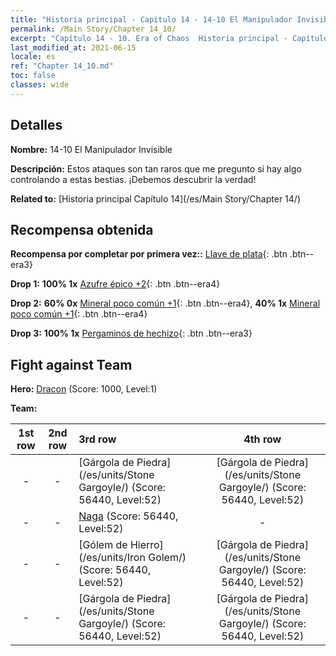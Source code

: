 ```yaml
---
title: "Historia principal - Capítulo 14 - 14-10 El Manipulador Invisible"
permalink: /Main Story/Chapter 14_10/
excerpt: "Capítulo 14 - 10. Era of Chaos  Historia principal - Capítulo 14_10. 14-10 El Manipulador Invisible"
last_modified_at: 2021-06-15
locale: es
ref: "Chapter 14_10.md"
toc: false
classes: wide
---
```


## Detalles

 **Nombre:** 14-10 El Manipulador Invisible

 **Descripción:** Estos ataques son tan raros que me pregunto si hay algo controlando a estas bestias. ¡Debemos descubrir la verdad!

 **Related to:** [Historia principal Capítulo 14](/es/Main Story/Chapter 14/)

## Recompensa obtenida

 **Recompensa por completar por primera vez::** [Llave de plata](/ItemsES/con_693/){: .btn .btn--era3}

 **Drop 1:** **100% 1x** [Azufre épico +2](/ItemsES/mat_50/){: .btn .btn--era4}

 **Drop 2:** **60% 0x** [Mineral poco común +1](/ItemsES/mat_40/){: .btn .btn--era4}, **40% 1x** [Mineral poco común +1](/ItemsES/mat_40/){: .btn .btn--era4}

 **Drop 3:** **100% 1x** [Pergaminos de hechizo](/ItemsES/con_694/){: .btn .btn--era3}


## Fight against Team
 **Hero:** [Dracon](/es/heroes/Dracon/) (Score: 1000, Level:1)

 **Team:**


  | 1st row | 2nd row | 3rd row | 4th row |
  |:----:|:----:|:----|:----:|
  | - | - | [Gárgola de Piedra](/es/units/Stone Gargoyle/) (Score: 56440, Level:52)  | [Gárgola de Piedra](/es/units/Stone Gargoyle/) (Score: 56440, Level:52)  |
  | - | - | [Naga](/es/units/Naga/) (Score: 56440, Level:52)  | - |
  | - | - | [Gólem de Hierro](/es/units/Iron Golem/) (Score: 56440, Level:52)  | [Gárgola de Piedra](/es/units/Stone Gargoyle/) (Score: 56440, Level:52)  |
  | - | - | [Gárgola de Piedra](/es/units/Stone Gargoyle/) (Score: 56440, Level:52)  | [Gárgola de Piedra](/es/units/Stone Gargoyle/) (Score: 56440, Level:52)  |


